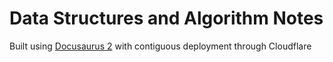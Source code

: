 # Data Structures and Algorithm Notes

Built using [Docusaurus 2](https://docusaurus.io/) with contiguous deployment through Cloudflare